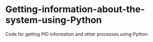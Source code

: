 # Getting-information-about-the-system-using-Python
Code for getting PID information and other processes using Python

